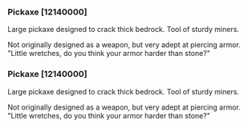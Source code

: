 ### Pickaxe [12140000]

Large pickaxe designed to crack thick bedrock. Tool of sturdy miners.

Not originally designed as a weapon, but very adept at piercing armor. "Little wretches, do you think your armor harder than stone?"### Pickaxe [12140000]

Large pickaxe designed to crack thick bedrock. Tool of sturdy miners.

Not originally designed as a weapon, but very adept at piercing armor. "Little wretches, do you think your armor harder than stone?"
